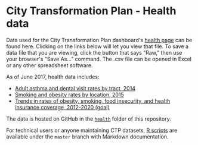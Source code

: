 # City Transformation Plan - Health data

Data used for the City Transformation Plan dashboard's [health page](https://ct-data-haven.github.io/ctp-dash/pages/health.html) can be found here. Clicking on the links below will let you view that file. To save a data file that you are viewing, click the button that says "Raw," then use your browser's "Save As..." command. The .csv file can be opened in Excel or any other spreadsheet software.

As of June 2017, health data includes:

* [Adult asthma and dental visit rates by tract, 2014](500_cities_tract_current_asthma_dental_visit.csv)
* [Smoking and obesity rates by location, 2015](health_bars.csv)
* [Trends in rates of obesity, smoking, food insecurity, and health insurance coverage, 2012-2020 (goal)](health_trends.csv)

The data is hosted on GitHub in the [`health`](./) folder of this repository.

For technical users or anyone maintaining CTP datasets, [R scripts](../../../../R) are available under the `master` branch with Markdown documentation.
